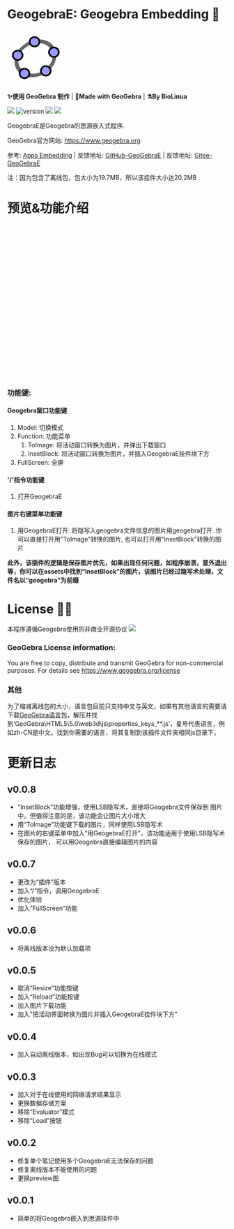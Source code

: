 # GeogebraE: Geogebra Embedding 🎏

<svg style="weight: 128px; height: 128px" xmlns="http://www.w3.org/2000/svg" viewBox="0 0 512 512"><g stroke-linecap="round" stroke-linejoin="round"><path fill="none" stroke="#666" stroke-width="33.34" d="M432.345 250.876c0 87.31-75.98 158.088-169.705 158.088-93.726 0-169.706-70.778-169.706-158.088 0-87.31 75.98-158.09 169.706-158.09 93.725 0 169.705 70.78 169.705 158.09z" transform="matrix(1.0156 .01389 -.20152 .9924 42.924 8.75)"></path><path fill="#99f" stroke="#000" stroke-width="15.55" d="M644.286 145.571c0 26.431-20.787 47.858-46.429 47.858-25.642 0-46.428-21.427-46.428-47.858 0-26.43 20.786-47.857 46.428-47.857 25.642 0 46.429 21.427 46.429 47.857z" transform="matrix(.96842 0 0 .91438 -225.59 242.796)"></path><path fill="#99f" stroke="#000" stroke-width="15.55" d="M644.286 145.571c0 26.431-20.787 47.858-46.429 47.858-25.642 0-46.428-21.427-46.428-47.858 0-26.43 20.786-47.857 46.428-47.857 25.642 0 46.429 21.427 46.429 47.857z" transform="matrix(.96842 0 0 .91438 -151.12 72.004)"></path><path fill="#99f" stroke="#000" stroke-width="15.55" d="M644.286 145.571c0 26.431-20.787 47.858-46.429 47.858-25.642 0-46.428-21.427-46.428-47.858 0-26.43 20.786-47.857 46.428-47.857 25.642 0 46.429 21.427 46.429 47.857z" transform="matrix(.96842 0 0 .91438 -421.29 266.574)"></path><path fill="#99f" stroke="#000" stroke-width="15.55" d="M644.286 145.571c0 26.431-20.787 47.858-46.429 47.858-25.642 0-46.428-21.427-46.428-47.858 0-26.43 20.786-47.857 46.428-47.857 25.642 0 46.429 21.427 46.429 47.857z" transform="matrix(.96842 0 0 .91438 -483.632 100.362)"></path><path fill="#99f" stroke="#000" stroke-width="15.55" d="M644.286 145.571c0 26.431-20.787 47.858-46.429 47.858-25.642 0-46.428-21.427-46.428-47.858 0-26.43 20.786-47.857 46.428-47.857 25.642 0 46.429 21.427 46.429 47.857z" transform="matrix(.96842 0 0 .91438 -329.052 -23.649)"></path></g></svg>

**✨使用 GeoGebra 制作** | **🎉Made with GeoGebra** | **⚗️By BioLinua**

![](https://img.shields.io/badge/By-Geogebra-gree)
![version](https://img.shields.io/github/v/release/LinuaBio/GeogebraE.svg?style=flat-square)
![](https://img.shields.io/badge/license-GPL-blue.svg?style=popout-square)
[![](https://img.shields.io/badge/Gitee-red)](https://gitee.com/biolinua/GeogebraE)

GeogebraE是Geogebra的思源嵌入式程序. 

GeoGebra官方网站: https://www.geogebra.org

参考: [Apps Embedding](https://wiki.geogebra.org/en/Reference:GeoGebra_Apps_Embedding)
| 反馈地址: [GitHub-GeoGebraE](https://github.com/LinuaBio/GeogebraE/issues)
| 反馈地址: [Gitee-GeoGebraE](https://gitee.com/biolinua/GeogebraE/issues)

注：因为包含了离线包，包大小为19.7MB，所以该挂件大小达20.2MB

# 预览&功能介绍

<style>
#GeogebraE_imgBody{
    flex-direction: row;
    display: flex !important;
    height: 350px;
    width: 100%;
    overflow-y: hidden;
    overflow-x: auto;
}
.GeogebraE_imgItem{
    width: 575px;
    height: 100%;
    flex: none;
}
</style>
<div id="GeogebraE_imgBody">
    <div class="GeogebraE_imgItem" style="background: url('https://gitee.com/biolinua/GeogebraE/raw/main/assets/preview_001.png');background-size: cover"></div>
    <div class="GeogebraE_imgItem" style="background: url('https://gitee.com/biolinua/GeogebraE/raw/main/assets/preview_002.png');background-size: cover"></div>
    <div class="GeogebraE_imgItem" style="background: url('https://gitee.com/biolinua/GeogebraE/raw/main/assets/preview_003.png');background-size: cover"></div>
    <div class="GeogebraE_imgItem" style="background: url('https://gitee.com/biolinua/GeogebraE/raw/main/assets/preview_004.png');background-size: cover"></div>
    <div class="GeogebraE_imgItem" style="background: url('https://gitee.com/biolinua/GeogebraE/raw/main/assets/preview_005.png');background-size: cover"></div>
</div>

### 功能键:
#### Geogebra窗口功能键
1. Model: 切换模式
2. Function: 功能菜单
   1. ToImage: 将活动窗口转换为图片，并弹出下载窗口
   2. InsetBlock: 将活动窗口转换为图片，并插入GeogebraE挂件块下方
3. FullScreen: 全屏

#### '/'指令功能键
1. 打开GeogebraE

#### 图片右键菜单功能键
1. 用GeogebraE打开: 将隐写入geogebra文件信息的图片用geogebra打开. 你可以直接打开用"ToImage"转换的图片, 也可以打开用"InsetBlock"转换的图片

**此外，该插件的逻辑是保存图片优先，如果出现任何问题，如程序崩溃，意外退出等，你可以在assets中找到“InsetBlock”的图片，该图片已经过隐写术处理，文件名以“geogebra”为前缀**

# License 😶‍🌫️

本程序遵循Geogebra使用的非商业开源协议 [![](https://img.shields.io/badge/By-GPT-blue)](https://www.gnu.org/licenses/gpl-3.0.html)


### GeoGebra License information:

You are free to copy, distribute and transmit GeoGebra for non-commercial purposes. For details see https://www.geogebra.org/license

### 其他

为了缩减离线包的大小，语言包目前只支持中文与英文，如果有其他语言的需要请下载[GeoGebra语言包](https://download.geogebra.org/package/geogebra-math-apps-bundle)，解压并找到‘GeoGebra\HTML5\5.0\web3d\js\properties_keys_**.js’，星号代表语言，例如zh-CN是中文。找到你需要的语言，将其复制到该插件文件夹相同js目录下。

# 更新日志

## v0.0.8
- “InsetBlock”功能增强，使用LSB隐写术，直接将Geogebra文件保存到
   图片中。但值得注意的是，该功能会让图片大小增大
- 用“ToImage”功能键下载的图片，同样使用LSB隐写术
- 在图片的右键菜单中加入“用GeogebraE打开”，该功能适用于使用LSB隐写术保存的图片，
可以用Geogebra直接编辑图片的内容

## v0.0.7
- 更改为“插件”版本
- 加入“/”指令，调用GeogebraE
- 优化体验
- 加入“FullScreen”功能

## v0.0.6
- 将离线版本设为默认加载项

## v0.0.5
- 取消“Resize”功能按键
- 加入“Reload”功能按键
- 加入图片下载功能
- 加入"把活动界面转换为图片并插入GeogebraE挂件块下方"

## v0.0.4
- 加入自动离线版本，如出现Bug可以切换为在线模式

## v0.0.3
- 加入对于在线使用的网络请求结果显示
- 更换数据存储方案
- 移除“Evaluator”模式
- 移除“Load”按钮

## v0.0.2
- 修复单个笔记使用多个GeogebraE无法保存的问题
- 修复离线版本不能使用的问题
- 更换preview图

## v0.0.1
- 简单的将Geogebra嵌入到思源挂件中